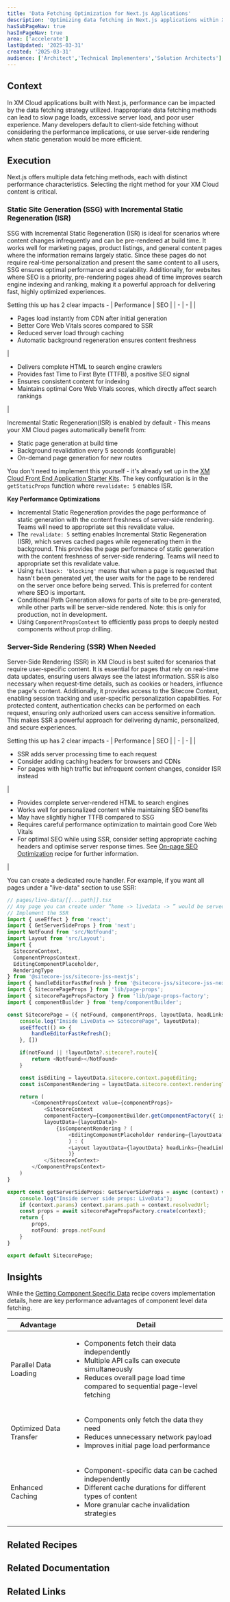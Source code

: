 ```yaml
---
title: 'Data Fetching Optimization for Next.js Applications'
description: 'Optimizing data fetching in Next.js applications within XM Cloud. '
hasSubPageNav: true
hasInPageNav: true
area: ['accelerate']
lastUpdated: '2025-03-31'
created: '2025-03-31'
audience: ['Architect','Technical Implementers','Solution Architects']
---
```


## Context
In XM Cloud applications built with Next.js, performance can be impacted by the data fetching strategy utilized. Inappropriate data fetching methods can lead to slow page loads, excessive server load, and poor user experience. Many developers default to client-side fetching without considering the performance implications, or use server-side rendering when static generation would be more efficient.

## Execution
Next.js offers multiple data fetching methods, each with distinct performance characteristics. Selecting the right method for your XM Cloud content is critical.

### Static Site Generation (SSG) with Incremental Static Regeneration (ISR)
SSG with Incremental Static Regeneration (ISR) is ideal for scenarios where content changes infrequently and can be pre-rendered at build time. It works well for marketing pages, product listings, and general content pages where the information remains largely static. Since these pages do not require real-time personalization and present the same content to all users, SSG ensures optimal performance and scalability. Additionally, for websites where SEO is a priority, pre-rendering pages ahead of time improves search engine indexing and ranking, making it a powerful approach for delivering fast, highly optimized experiences.

Setting this up has 2 clear impacts - 
| Performance | SEO |
| - | - |
| <ul><li>Pages load instantly from CDN after initial generation</li><li>Better Core Web Vitals scores compared to SSR</li><li>Reduced server load through caching</li><li>Automatic background regeneration ensures content freshness</li></ul> | <ul><li>Delivers complete HTML to search engine crawlers</li><li>Provides fast Time to First Byte (TTFB), a positive SEO signal</li><li>Ensures consistent content for indexing</li><li>Maintains optimal Core Web Vitals scores, which directly affect search rankings</li></ul> |

Incremental Static Regeneration(ISR) is enabled by default - This means your XM Cloud pages automatically benefit from:
- Static page generation at build time
- Background revalidation every 5 seconds (configurable)
- On-demand page generation for new routes

You don't need to implement this yourself - it's already set up in the [XM Cloud Front End Application Starter Kits](https://github.com/sitecorelabs/xmcloud-foundation-head/blob/main/headapps/nextjs-starter/src/pages/%5B%5B...path%5D%5D.tsx). The key configuration is in the `getStaticProps` function where `revalidate: 5` enables ISR.

**Key Performance Optimizations**
- Incremental Static Regeneration provides the page performance of static generation with the content freshness of server-side rendering. Teams will need to appropriate set this revalidate value.
-  The `revalidate: 5` setting enables Incremental Static Regeneration (ISR), which serves cached pages while regenerating them in the background. This provides the page performance of static generation with the content freshness of server-side rendering. Teams will need to appropriate set this revalidate value.
-  Using `fallback: 'blocking'` means that when a page is requested that hasn't been generated yet, the user waits for the page to be rendered on the server once before being served. This is preferred for content where SEO is important.
- Conditional Path Generation allows for parts of site to be pre-generated, while other parts will be server-side rendered. Note: this is only for production, not in development.
- Using `ComponentPropsContext` to efficiently pass props to deeply nested components without prop drilling.

### Server-Side Rendering (SSR) When Needed

Server-Side Rendering (SSR) in XM Cloud is best suited for scenarios that require user-specific content. It is essential for pages that rely on real-time data updates, ensuring users always see the latest information. SSR is also necessary when request-time details, such as cookies or headers, influence the page's content. Additionally, it provides access to the Sitecore Context, enabling session tracking and user-specific personalization capabilities. For protected content, authentication checks can be performed on each request, ensuring only authorized users can access sensitive information. This makes SSR a powerful approach for delivering dynamic, personalized, and secure experiences.

Setting this up has 2 clear impacts - 
| Performance | SEO |
| - | - |
| <ul><li>SSR adds server processing time to each request</li><li>Consider adding caching headers for browsers and CDNs</li><li>For pages with high traffic but infrequent content changes, consider ISR instead</li></ul> | <ul><li>Provides complete server-rendered HTML to search engines</li><li>Works well for personalized content while maintaining SEO benefits</li><li>May have slightly higher TTFB compared to SSG</li><li>Requires careful performance optimization to maintain good Core Web Vitals</li><li>For optimal SEO while using SSR, consider setting appropriate caching headers and optimise server response times. See [On-page SEO Optimization](/learn/accelerate/xm-cloud/optimization/seo-web-optimization) recipe for further information.</li></ul> |


You can create a dedicated route handler. For example, if you want all pages under a "live-data" section to use SSR:

```typescript
// pages/live-data/[[...path]].tsx
// Any page you can create under “home -> livedata -> ” would be served through SSR.
// Implement the SSR
import { useEffect } from 'react';
import { GetServerSideProps } from 'next';
import NotFound from 'src/NotFound';
import Layout from 'src/Layout';
import {
  SitecoreContext,
  ComponentPropsContext,
  EditingComponentPlaceholder,
  RenderingType
} from '@sitecore-jss/sitecore-jss-nextjs';
import { handleEditorFastRefresh } from '@sitecore-jss/sitecore-jss-nextjs/utils';
import { SitecorePageProps } from 'lib/page-props';
import { sitecorePagePropsFactory } from 'lib/page-props-factory';
import { componentBuilder } from 'temp/componentBuilder';

const SitecorePage = ({ notFound, componentProps, layoutData, headLinks }: SitecorePageProps) => {
    console.log("Inside LiveData => SitecorePage", layoutData);
    useEffect(() => {
        handleEditorFastRefresh();
    }, [])

    if(notFound || !layoutData?.sitecore?.route){
        return <NotFound></NotFound>
    }

    const isEditing = layoutData.sitecore.context.pageEditing;
    const isComponentRendering = layoutData.sitecore.context.renderingType === RenderingType.Component;

    return (
        <ComponentPropsContext value={componentProps}>
            <SitecoreContext 
            componentFactory={componentBuilder.getComponentFactory({ isEditing })}
            layoutData={layoutData}>
                {isComponentRendering ? (
                    <EditingComponentPlaceholder rendering={layoutData?.sitecore?.route} />
                    ) : (
                    <Layout layoutData={layoutData} headLinks={headLinks} />
                    )}
            </SitecoreContext>
        </ComponentPropsContext>
    )
}

export const getServerSideProps: GetServerSideProps = async (context) => {
    console.log("Inside server side props: LiveData");
    if (context.params) context.params.path = context.resolvedUrl;
    const props = await sitecorePagePropsFactory.create(context);
    return {
        props,
        notFound: props.notFound
    }
}

export default SitecorePage;
```

## Insights
While the [Getting Component Specific Data](/learn/accelerate/xm-cloud/implementation/external-data-integration/getting-component-specific-data) recipe covers implementation details, here are key performance advantages of component level data fetching.

| Advantage | Detail | 
| - | - |
| Parallel Data Loading | <ul><li>Components fetch their data independently</li><li>Multiple API calls can execute simultaneously</li><li>Reduces overall page load time compared to sequential page-level fetching</li></ul> |
| Optimized Data Transfer | <ul><li>Components only fetch the data they need</li><li>Reduces unnecessary network payload</li><li>Improves initial page load performance</li></ul> |
| Enhanced Caching | <ul><li>Component-specific data can be cached independently</li><li>Different cache durations for different types of content</li><li>More granular cache invalidation strategies</li></ul> |


## Related Recipes

<Row columns={2}>
  <Link title="On-page SEO Optimization" link="/learn/accelerate/xm-cloud/optimization/seo-web-optimization" />
  <Link title="Getting Component Specific Data" link="/learn/accelerate/xm-cloud/implementation/external-data-integration/getting-component-specific-data" />
</Row>

## Related Documentation

<Row columns={2}>
  <Link title="Prerendering methods and data fetching strategies in JSS Next.js apps" link="https://doc.sitecore.com/xmc/en/developers/jss/216/jss-xmc/prerendering-methods-and-data-fetching-strategies-in-jss-next-js-apps.html"/>
  <Link title="Experience Edge" link="https://doc.sitecore.com/xmc/en/developers/xm-cloud/experience-edge.html" />
</Row>

## Related Links

<Row columns={2}>
  <Link title="Static Site Generation (SSG)" link="https://nextjs.org/docs/pages/building-your-application/rendering/static-site-generation" />
  <Link title="Server-side Rendering (SSR)" link="https://nextjs.org/docs/pages/building-your-application/rendering/server-side-rendering" />
  <Link title="Incremental Static Regeneration (ISR)" link="https://nextjs.org/docs/pages/building-your-application/data-fetching/incremental-static-regeneration" />
</Row>





